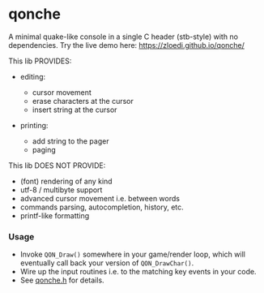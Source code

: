 # qonche 
A minimal quake-like console in a single C header (stb-style) with no dependencies. Try the live demo here: https://zloedi.github.io/qonche/

This lib PROVIDES: 
* editing:
   - cursor movement
   - erase characters at the cursor
   - insert string at the cursor

* printing:
   - add string to the pager 
   - paging 

This lib DOES NOT PROVIDE:
* (font) rendering of any kind
* utf-8 / multibyte support
* advanced cursor movement i.e. between words
* commands parsing, autocompletion, history, etc.
* printf-like formatting

### Usage

* Invoke `QON_Draw()` somewhere in your game/render loop, which will eventually call back your version of `QON_DrawChar()`.
* Wire up the input routines i.e. to the matching key events in your code.
* See [qonche.h](https://github.com/zloedi/qonche/blob/main/qonche.h) for details.
